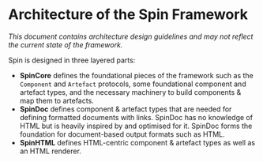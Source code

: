 # Architecture of the Spin Framework
*This document contains architecture design guidelines and may not reflect the current state of the framework.*

Spin is designed in three layered parts:

* **SpinCore** defines the foundational pieces of the framework such as the `Component` and `Artefact` protocols, some foundational component and artefact types, and the necessary machinery to build components & map them to artefacts.
* **SpinDoc** defines component & artefact types that are needed for defining formatted documents with links. SpinDoc has no knowledge of HTML but is heavily inspired by and optimised for it. SpinDoc forms the foundation for document-based output formats such as HTML.
* **SpinHTML** defines HTML-centric component & artefact types as well as an HTML renderer.
